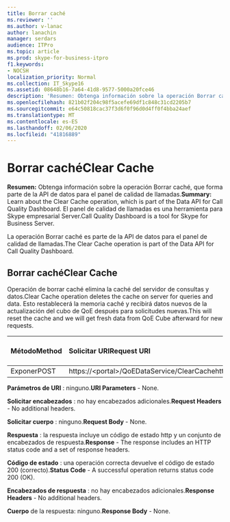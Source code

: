 ```yaml
---
title: Borrar caché
ms.reviewer: ''
ms.author: v-lanac
author: lanachin
manager: serdars
audience: ITPro
ms.topic: article
ms.prod: skype-for-business-itpro
f1.keywords:
- NOCSH
localization_priority: Normal
ms.collection: IT_Skype16
ms.assetid: 08648b16-7a64-41d8-9577-5000a20fce46
description: 'Resumen: Obtenga información sobre la operación Borrar caché, que forma parte de la API de datos para el panel de calidad de llamadas. El panel de calidad de llamadas es una herramienta para Skype empresarial Server.'
ms.openlocfilehash: 821b02f204c98f5acefe69df1c848c31cd2205b7
ms.sourcegitcommit: e64c50818cac37f3d6f0f96d0d4ff0f4bba24aef
ms.translationtype: MT
ms.contentlocale: es-ES
ms.lasthandoff: 02/06/2020
ms.locfileid: "41816889"
---
```

# <a name="clear-cache"></a><span data-ttu-id="94482-104">Borrar caché</span><span class="sxs-lookup"><span data-stu-id="94482-104">Clear Cache</span></span>
 
<span data-ttu-id="94482-105">**Resumen:** Obtenga información sobre la operación Borrar caché, que forma parte de la API de datos para el panel de calidad de llamadas.</span><span class="sxs-lookup"><span data-stu-id="94482-105">**Summary:** Learn about the Clear Cache operation, which is part of the Data API for Call Quality Dashboard.</span></span> <span data-ttu-id="94482-106">El panel de calidad de llamadas es una herramienta para Skype empresarial Server.</span><span class="sxs-lookup"><span data-stu-id="94482-106">Call Quality Dashboard is a tool for Skype for Business Server.</span></span>
  
<span data-ttu-id="94482-107">La operación Borrar caché es parte de la API de datos para el panel de calidad de llamadas.</span><span class="sxs-lookup"><span data-stu-id="94482-107">The Clear Cache operation is part of the Data API for Call Quality Dashboard.</span></span>
  
## <a name="clear-cache"></a><span data-ttu-id="94482-108">Borrar caché</span><span class="sxs-lookup"><span data-stu-id="94482-108">Clear Cache</span></span>

<span data-ttu-id="94482-109">Operación de borrar caché elimina la caché del servidor de consultas y datos.</span><span class="sxs-lookup"><span data-stu-id="94482-109">Clear Cache operation deletes the cache on server for queries and data.</span></span> <span data-ttu-id="94482-110">Esto restablecerá la memoria caché y recibirá datos nuevos de la actualización del cubo de QoE después para solicitudes nuevas.</span><span class="sxs-lookup"><span data-stu-id="94482-110">This will reset the cache and we will get fresh data from QoE Cube afterward for new requests.</span></span>
  

|<span data-ttu-id="94482-111">**Método**</span><span class="sxs-lookup"><span data-stu-id="94482-111">**Method**</span></span>|<span data-ttu-id="94482-112">**Solicitar URI**</span><span class="sxs-lookup"><span data-stu-id="94482-112">**Request URI**</span></span>|<span data-ttu-id="94482-113">**Versión HTTP**</span><span class="sxs-lookup"><span data-stu-id="94482-113">**HTTP Version**</span></span>|
|:-----|:-----|:-----|
|<span data-ttu-id="94482-114">Exponer</span><span class="sxs-lookup"><span data-stu-id="94482-114">POST</span></span>  <br/> |<span data-ttu-id="94482-115">https://\<portal\>/QoEDataService/ClearCache</span><span class="sxs-lookup"><span data-stu-id="94482-115">https://\<portal\>/QoEDataService/ClearCache</span></span>  <br/> |<span data-ttu-id="94482-116">HTTP/1.1</span><span class="sxs-lookup"><span data-stu-id="94482-116">HTTP/1.1</span></span>  <br/> |
   
 <span data-ttu-id="94482-117">**Parámetros de URI** : ninguno.</span><span class="sxs-lookup"><span data-stu-id="94482-117">**URI Parameters** - None.</span></span>
  
 <span data-ttu-id="94482-118">**Solicitar encabezados** : no hay encabezados adicionales.</span><span class="sxs-lookup"><span data-stu-id="94482-118">**Request Headers** - No additional headers.</span></span>
  
 <span data-ttu-id="94482-119">**Solicitar cuerpo** : ninguno.</span><span class="sxs-lookup"><span data-stu-id="94482-119">**Request Body** - None.</span></span>
  
 <span data-ttu-id="94482-120">**Respuesta** : la respuesta incluye un código de estado http y un conjunto de encabezados de respuesta.</span><span class="sxs-lookup"><span data-stu-id="94482-120">**Response** - The response includes an HTTP status code and a set of response headers.</span></span>
  
 <span data-ttu-id="94482-121">**Código de estado** : una operación correcta devuelve el código de estado 200 (correcto).</span><span class="sxs-lookup"><span data-stu-id="94482-121">**Status Code** - A successful operation returns status code 200 (OK).</span></span>
  
 <span data-ttu-id="94482-122">**Encabezados de respuesta** : no hay encabezados adicionales.</span><span class="sxs-lookup"><span data-stu-id="94482-122">**Response Headers** - No additional headers.</span></span>
  
 <span data-ttu-id="94482-123">**Cuerpo** de la respuesta: ninguno.</span><span class="sxs-lookup"><span data-stu-id="94482-123">**Response Body** - None.</span></span>
  

